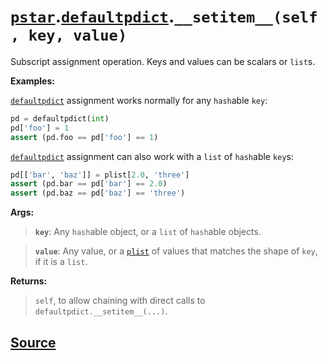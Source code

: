 # [`pstar`](./pstar.md).[`defaultpdict`](./pstar_defaultpdict.md).`__setitem__(self, key, value)`

Subscript assignment operation. Keys and values can be scalars or `list`s.

**Examples:**

[`defaultpdict`](./pstar_defaultpdict.md) assignment works normally for any `hash`able `key`:
```python
pd = defaultpdict(int)
pd['foo'] = 1
assert (pd.foo == pd['foo'] == 1)
```

[`defaultpdict`](./pstar_defaultpdict.md) assignment can also work with a `list` of `hash`able `key`s:
```python
pd[['bar', 'baz']] = plist[2.0, 'three']
assert (pd.bar == pd['bar'] == 2.0)
assert (pd.baz == pd['baz'] == 'three')
```

**Args:**

>    **`key`**: Any `hash`able object, or a `list` of `hash`able objects.

>    **`value`**: Any value, or a [`plist`](./pstar_plist.md) of values that matches the shape of `key`, if it
>           is a `list`.

**Returns:**

>    `self`, to allow chaining with direct calls to `defaultpdict.__setitem__(...)`.



## [Source](../pstar/pstar.py#L661-L695)